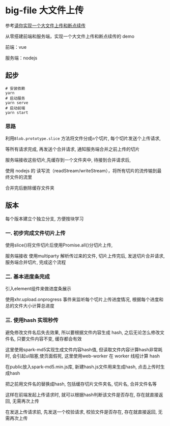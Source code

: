 # big-file 大文件上传

参考[请你实现一个大文件上传和断点续传](https://juejin.im/post/6844904046436843527#heading-6)

从零搭建前端和服务端，实现一个大文件上传和断点续传的 demo

前端：vue 

服务端：nodejs

## 起步
```
# 安装依赖
yarn
# 启动服务
yarn serve
# 启动前端
yarn start
```

### 思路

利用`Blob.prototype.slice` 方法将文件分成`n`个切片, 每个切片发送个上传请求, 

等所有请求完成, 再发送个合并请求, 通知服务端合并之前上传的切片

服务端接收这些切片,先缓存到一个文件夹中, 待接到合并请求后,

使用 nodejs 的 读写流（readStream/writeStream），将所有切片的流传输到最终文件的流里

合并完后删除缓存文件夹

## 版本

每个版本建立个独立分支, 方便按块学习

### 一. 初步完成文件切片上传

使用slice()将文件切片后使用Promise.all()分切片上传, 

服务端接收 使用multiparty 解析传过来的文件, 切片上传完后, 发送切片合并请求, 服务端合并切片, 完成这个流程

### 二. 基本进度条完成

引入element组件来做进度条展示

使用xhr.upload.onprogress 事件来监听每个切片上传进度情况, 根据每个进度和总的文件大小计算总进度

### 三. 使用hash 实现秒传

避免修改文件名后失去效果, 所以要根据文件内容生成 hash, 之后无论怎么修改文件名, 只要文件内容不变, 缓存都会有效

这里使用spark-md5实现生成文件内容hash值, 但读取文件内容计算hash非常耗时, 会引起ui阻塞,使页面假死, 这里使用web-worker 在 worker 线程计算 hash

在public放入spark-md5.min.js库, 新建hash.js文件用来生成hash, 点击上传时生成hash

把之前用文件名的替换成hash, 包括缓存切片文件夹名, 切片名, 合并文件名等

这样在前端发起上传请求时, 就可以根据hash判断该文件是否存在, 存在就直接返回, 无需再次上传

在发送上传请求前, 先发送一个校验请求, 校验文件是否存在, 存在就直接返回, 无需再次上传

